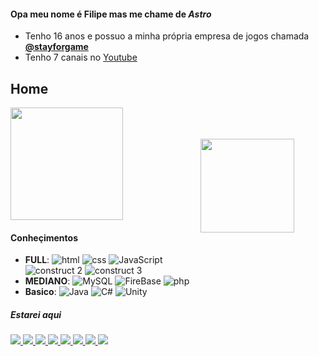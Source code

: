 #### Opa meu nome é **Filipe** mas me chame de _Astro_
- Tenho 16 anos e possuo a minha própria empresa de jogos chamada [**@stayforgame**](https://stayforgame.indie.af)
- Tenho 7 canais no [Youtube](https://www.youtube.com/channel/UCWGU0WV2CWm4akpcaNlK6BQ)

## Home
<img align="right" src="https://cdn-icons-png.flaticon.com/512/3605/3605540.png" width="150" style="padding:50px;">
<a href="https://github.com/Astro815">
  <img height="180em" src="https://github-readme-stats.vercel.app/api?username=Astro815&theme=dark&show_icons=true" />
</a>

#### Conheçimentos
- **FULL**:
![html](https://img.shields.io/badge/HTML5-E34F26?style=for-the-badge&logo=html5&logoColor=white)
![css](https://img.shields.io/badge/CSS3-1572B6?style=for-the-badge&logo=css3&logoColor=white)
![JavaScript](https://img.shields.io/badge/JavaScript-323330?style=for-the-badge&logo=javascript&logoColor=F7DF1E)
![construct 2](https://img.shields.io/badge/construct2-1572B6?style=for-the-badge&logo=construct3&logoColor=white)
![construct 3](https://img.shields.io/badge/construct3-232F3E?style=for-the-badge&logo=construct3&logoColor=white)
- **MEDIANO**: 
![MySQL](https://img.shields.io/badge/MySQL-00000F?style=for-the-badge&logo=mysql&logoColor=white)
![FireBase](https://img.shields.io/badge/Steam-000000?style=for-the-badge&logo=firebase&logoColor=yelow)
![php](https://img.shields.io/badge/PHP-777BB4?style=for-the-badge&logo=php&logoColor=white)
- **Basico**: 
![Java](https://img.shields.io/badge/Java-ED8B00?style=for-the-badge&logo=java&logoColor=white)
![C#](https://img.shields.io/badge/C%23-239120?style=for-the-badge&logo=c-sharp&logoColor=white)
![Unity](https://img.shields.io/badge/Unity-100000?style=for-the-badge&logo=unity&logoColor=white)

##### Estarei aqui
<a href="https://www.youtube.com/channel/UCWGU0WV2CWm4akpcaNlK6BQ">
  <img src="https://img.shields.io/badge/YouTube-FF0000?style=for-the-badge&logo=youtube&logoColor=white">
</a>
<a href="https://www.instagram.com/astro_815.0/">
  <img src="https://img.shields.io/badge/Instagram-E4405F?style=for-the-badge&logo=instagram&logoColor=white">
</a>
<a href="https://discord.gg/5FZGM2vnVm">
  <img src="https://img.shields.io/badge/Discord-7289DA?style=for-the-badge&logo=discord&logoColor=white">
</a>
<a href="https://discord.gg/5FZGM2vnVm">
  <img src="https://img.shields.io/badge/Discord-7289DA?style=for-the-badge&logo=discord&logoColor=white">
</a>
<a href="https://steamcommunity.com/id/astrogame815/">
  <img src="https://img.shields.io/badge/Steam-000000?style=for-the-badge&logo=steam&logoColor=white">
</a>
<a href="https://www.twitch.tv/astro_815">
  <img src="https://img.shields.io/badge/Twitch-9146FF?style=for-the-badge&logo=twitch&logoColor=white">
</a>
<a href="https://stayforgame.itch.io/">
  <img src="https://img.shields.io/badge/Itch.io-FA5C5C?style=for-the-badge&logo=itch.io&logoColor=white">
</a>
<a href="https://gamejolt.com/@StayForGame">
  <img src="https://img.shields.io/badge/gamejolt-239120?style=for-the-badge&logo=gamejolt&logoColor=white">
</a>
